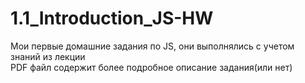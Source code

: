 # 1.1_Introduction_JS-HW<br>
Мои первые домашние задания по JS, они выполнялись с учетом знаний из лекции <br>
PDF файл содержит более подробное описание задания(или нет)<br>
